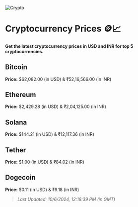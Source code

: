
![Crypto](https://www.techguide.com.au/wp-content/uploads/2020/11/crypto3.jpeg)

# Cryptocurrency Prices 🪙📈

#### Get the latest cryptocurrency prices in USD and INR for top 5 cryptocurrencies.

## Bitcoin

**Price:** $62,082.00 (in USD) & ₹52,16,566.00 (in INR)

## Ethereum

**Price:** $2,429.28 (in USD) & ₹2,04,125.00 (in INR)

## Solana

**Price:** $144.21 (in USD) & ₹12,117.36 (in INR)

## Tether

**Price:** $1.00 (in USD) & ₹84.02 (in INR)

## Dogecoin

**Price:** $0.11 (in USD) & ₹9.18 (in INR)

> _Last Updated: 10/6/2024, 12:18:39 PM (in GMT)_
